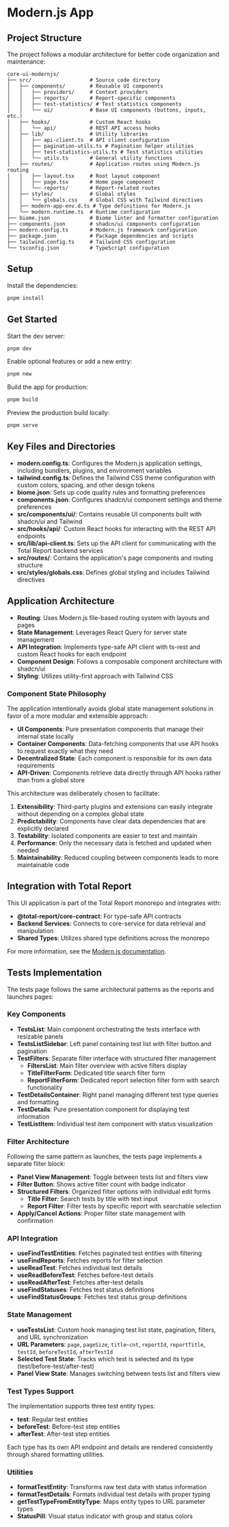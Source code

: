 # Modern.js App

## Project Structure

The project follows a modular architecture for better code organization and maintenance:

```
core-ui-modernjs/
├── src/                   # Source code directory
│   ├── components/        # Reusable UI components
│   │   ├── providers/     # Context providers
│   │   ├── reports/       # Report-specific components
│   │   ├── test-statistics/ # Test statistics components
│   │   └── ui/            # Base UI components (buttons, inputs, etc.)
│   ├── hooks/             # Custom React hooks
│   │   └── api/           # REST API access hooks
│   ├── lib/               # Utility libraries
│   │   ├── api-client.ts  # API client configuration
│   │   ├── pagination-utils.ts # Pagination helper utilities  
│   │   ├── test-statistics-utils.ts # Test statistics utilities
│   │   └── utils.ts       # General utility functions
│   ├── routes/            # Application routes using Modern.js routing
│   │   ├── layout.tsx     # Root layout component
│   │   ├── page.tsx       # Home page component
│   │   └── reports/       # Report-related routes
│   ├── styles/            # Global styles
│   │   └── globals.css    # Global CSS with Tailwind directives
│   ├── modern-app-env.d.ts # Type definitions for Modern.js
│   └── modern.runtime.ts  # Runtime configuration
├── biome.json             # Biome linter and formatter configuration
├── components.json        # shadcn/ui components configuration
├── modern.config.ts       # Modern.js framework configuration
├── package.json           # Package dependencies and scripts
├── tailwind.config.ts     # Tailwind CSS configuration
└── tsconfig.json          # TypeScript configuration
```

## Setup

Install the dependencies:

```bash
pnpm install
```

## Get Started

Start the dev server:

```bash
pnpm dev
```

Enable optional features or add a new entry:

```bash
pnpm new
```

Build the app for production:

```bash
pnpm build
```

Preview the production build locally:

```bash
pnpm serve
```

## Key Files and Directories

- **modern.config.ts**: Configures the Modern.js application settings, including bundlers, plugins, and environment variables
- **tailwind.config.ts**: Defines the Tailwind CSS theme configuration with custom colors, spacing, and other design tokens
- **biome.json**: Sets up code quality rules and formatting preferences
- **components.json**: Configures shadcn/ui component settings and theme preferences
- **src/components/ui/**: Contains reusable UI components built with shadcn/ui and Tailwind
- **src/hooks/api/**: Custom React hooks for interacting with the REST API endpoints
- **src/lib/api-client.ts**: Sets up the API client for communicating with the Total Report backend services
- **src/routes/**: Contains the application's page components and routing structure
- **src/styles/globals.css**: Defines global styling and includes Tailwind directives

## Application Architecture

- **Routing**: Uses Modern.js file-based routing system with layouts and pages
- **State Management**: Leverages React Query for server state management
- **API Integration**: Implements type-safe API client with ts-rest and custom React hooks for each endpoint
- **Component Design**: Follows a composable component architecture with shadcn/ui
- **Styling**: Utilizes utility-first approach with Tailwind CSS

### Component State Philosophy

The application intentionally avoids global state management solutions in favor of a more modular and extensible approach:

- **UI Components**: Pure presentation components that manage their internal state locally
- **Container Components**: Data-fetching components that use API hooks to request exactly what they need
- **Decentralized State**: Each component is responsible for its own data requirements
- **API-Driven**: Components retrieve data directly through API hooks rather than from a global store

This architecture was deliberately chosen to facilitate:

1. **Extensibility**: Third-party plugins and extensions can easily integrate without depending on a complex global state
2. **Predictability**: Components have clear data dependencies that are explicitly declared
3. **Testability**: Isolated components are easier to test and maintain
4. **Performance**: Only the necessary data is fetched and updated when needed
5. **Maintainability**: Reduced coupling between components leads to more maintainable code

## Integration with Total Report

This UI application is part of the Total Report monorepo and integrates with:

- **@total-report/core-contract**: For type-safe API contracts
- **Backend Services**: Connects to core-service for data retrieval and manipulation
- **Shared Types**: Utilizes shared type definitions across the monorepo

For more information, see the [Modern.js documentation](https://modernjs.dev/en).

## Tests Implementation

The tests page follows the same architectural patterns as the reports and launches pages:

### Key Components

- **TestsList**: Main component orchestrating the tests interface with resizable panels
- **TestsListSidebar**: Left panel containing test list with filter button and pagination
- **TestFilters**: Separate filter interface with structured filter management
  - **FiltersList**: Main filter overview with active filters display
  - **TitleFilterForm**: Dedicated title search filter form
  - **ReportFilterForm**: Dedicated report selection filter form with search functionality
- **TestDetailsContainer**: Right panel managing different test type queries and formatting
- **TestDetails**: Pure presentation component for displaying test information
- **TestListItem**: Individual test item component with status visualization

### Filter Architecture

Following the same pattern as launches, the tests page implements a separate filter block:

- **Panel View Management**: Toggle between tests list and filters view
- **Filter Button**: Shows active filter count with badge indicator
- **Structured Filters**: Organized filter options with individual edit forms
  - **Title Filter**: Search tests by title with text input
  - **Report Filter**: Filter tests by specific report with searchable selection
- **Apply/Cancel Actions**: Proper filter state management with confirmation

### API Integration

- **useFindTestEntities**: Fetches paginated test entities with filtering
- **useFindReports**: Fetches reports for filter selection
- **useReadTest**: Fetches individual test details
- **useReadBeforeTest**: Fetches before-test details 
- **useReadAfterTest**: Fetches after-test details
- **useFindStatuses**: Fetches test status definitions
- **useFindStatusGroups**: Fetches test status group definitions

### State Management

- **useTestsList**: Custom hook managing test list state, pagination, filters, and URL synchronization
- **URL Parameters**: `page`, `pageSize`, `title~cnt`, `reportId`, `reportTitle`, `testId`, `beforeTestId`, `afterTestId`
- **Selected Test State**: Tracks which test is selected and its type (test/before-test/after-test)
- **Panel View State**: Manages switching between tests list and filters view

### Test Types Support

The implementation supports three test entity types:
- **test**: Regular test entities
- **beforeTest**: Before-test step entities  
- **afterTest**: After-test step entities

Each type has its own API endpoint and details are rendered consistently through shared formatting utilities.

### Utilities

- **formatTestEntity**: Transforms raw test data with status information
- **formatTestDetails**: Formats individual test details with proper typing
- **getTestTypeFromEntityType**: Maps entity types to URL parameter types
- **StatusPill**: Visual status indicator with group and status colors
